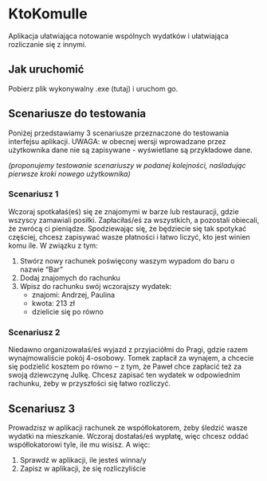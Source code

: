 # KtoKomuIle
Aplikacja ułatwiająca notowanie wspólnych wydatków i ułatwiająca rozliczanie się z innymi.
## Jak uruchomić
Pobierz plik wykonywalny .exe (tutaj) i uruchom go.
## Scenariusze do testowania
Poniżej przedstawiamy 3 scenariusze przeznaczone do testowania interfejsu aplikacji. UWAGA: w obecnej wersji wprowadzane przez użytkownika dane nie są zapisywane - wyświetlane są przykładowe dane.

*(proponujemy testowanie scenariuszy w podanej kolejności, naśladując pierwsze kroki nowego użytkownika)*
### Scenariusz 1
Wczoraj spotkałaś(eś) się ze znajomymi w barze lub restauracji, gdzie wszyscy zamawiali posiłki. 
Zapłaciłaś/eś za wszystkich, a pozostali obiecali, że zwrócą ci pieniądze. 
Spodziewając się, że będziecie się tak spotykać częściej, chcesz zapisywać wasze płatności i łatwo liczyć, kto jest winien komu ile. 
W związku z tym:
1. Stwórz nowy rachunek poświęcony waszym wypadom do baru o nazwie “Bar”
2. Dodaj znajomych do rachunku
3. Wpisz do rachunku swój wczorajszy wydatek:
    - znajomi: Andrzej, Paulina
    - kwota: 213 zł
    - dzielicie się po równo

### Scenariusz 2
Niedawno organizowałaś/eś wyjazd z przyjaciółmi do Pragi, gdzie razem wynajmowaliście pokój 4-osobowy.
Tomek zapłacił za wynajem, a chcecie się podzielić kosztem po równo ‒ z tym, że Paweł chce zapłacić też za swoją dziewczynę Julkę. 
Chcesz zapisać ten wydatek w odpowiednim rachunku, żeby w przyszłości się łatwo rozliczyć.

## Scenariusz 3
Prowadzisz w aplikacji rachunek ze współlokatorem, żeby śledzić wasze wydatki na mieszkanie. 
Wczoraj dostałaś/eś wypłatę, więc chcesz oddać współlokatorowi tyle, ile mu wisisz. 
A więc: 
1. Sprawdź w aplikacji, ile jesteś winna/y
2. Zapisz w aplikacji, że się rozliczyliście
